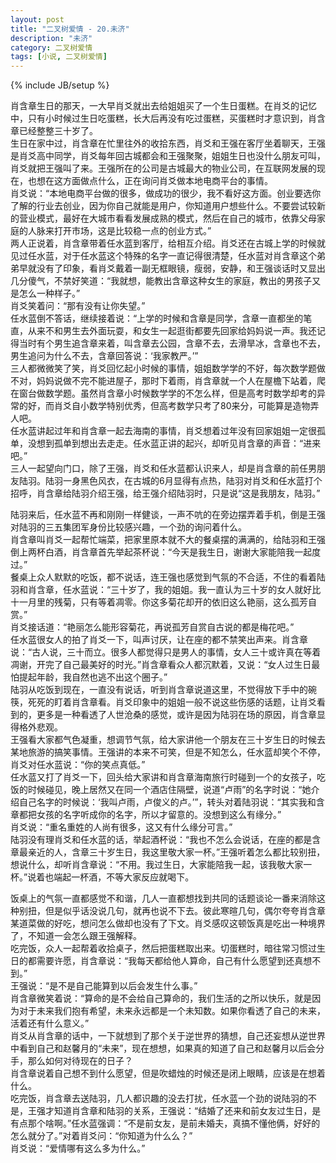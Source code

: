 ```yaml
---
layout: post
title: "二叉树爱情 - 20.未济"
description: "未济"
category: 二叉树爱情
tags: [小说, 二叉树爱情]
---
```

{% include JB/setup %}

肖含章生日的那天，一大早肖爻就出去给姐姐买了一个生日蛋糕。在肖爻的记忆中，只有小时候过生日吃蛋糕，长大后再没有吃过蛋糕，买蛋糕时才意识到，肖含章已经整整三十岁了。  
生日在家中过，肖含章在忙里往外的收拾东西，肖爻和王强在客厅坐着聊天，王强是肖爻高中同学，肖爻每年回古城都会和王强聚聚，姐姐生日也没什么朋友可叫，肖爻就把王强叫了来。王强所在的公司是古城最大的物业公司，在互联网发展的现在，也想在这方面做点什么，正在询问肖爻做本地电商平台的事情。  
肖爻说：“本地电商平台做的很多，做成功的很少，我不看好这方面。创业要选你了解的行业去创业，因为你自己就能是用户，你知道用户想些什么。不要尝试较新的营业模式，最好在大城市看看发展成熟的模式，然后在自己的城市，依靠父母家庭的人脉来打开市场，这是比较稳一点的创业方式。”  
两人正说着，肖含章带着任水蓝到客厅，给相互介绍。肖爻还在古城上学的时候就见过任水蓝，对于任水蓝这个特殊的名字一直记得很清楚，任水蓝对肖含章这个弟弟早就没有了印象，看肖爻戴着一副无框眼镜，瘦弱，安静，和王强谈话时又显出几分傻气，不禁好笑道：“我就想，能教出含章这种女生的家庭，教出的男孩子又是怎么一种样子。”  
肖爻笑着问：“那有没有让你失望。”  
任水蓝倒不答话，继续接着说：“上学的时候和含章是同学，含章一直都坐的笔直，从来不和男生去外面玩耍，和女生一起逛街都要先回家给妈妈说一声。我还记得当时有个男生追含章来着，叫含章去公园，含章不去，去滑旱冰，含章也不去，男生追问为什么不去，含章回答说：‘我家教严。’”  
三人都微微笑了笑，肖爻回忆起小时候的事情，姐姐数学学的不好，每次数学题做不对，妈妈说做不完不能进屋子，那时下着雨，肖含章就一个人在屋檐下站着，爬在窗台做数学题。虽然肖含章小时候数学学的不怎么样，但是高考时数学却考的异常的好，而肖爻自小数学特别优秀，但高考数学只考了80来分，可能算是造物弄人吧。  
任水蓝讲起过年和肖含章一起去海南的事情，肖爻想着过年没有回家姐姐一定很孤单，没想到孤单到想出去走走。任水蓝正讲的起兴，却听见肖含章的声音：“进来吧。”  
三人一起望向门口，除了王强，肖爻和任水蓝都认识来人，却是肖含章的前任男朋友陆羽。陆羽一身黑色风衣，在古城的6月显得有点热，陆羽对肖爻和任水蓝打个招呼，肖含章给陆羽介绍王强，给王强介绍陆羽时，只是说“这是我朋友，陆羽。”  
  
陆羽来后，任水蓝不再和刚刚一样健谈，一声不吭的在旁边摆弄着手机，倒是王强对陆羽的三五集团军身份比较感兴趣，一个劲的询问着什么。  
肖含章叫肖爻一起帮忙端菜，把家里原本就不大的餐桌摆的满满的，给陆羽和王强倒上两杯白酒，肖含章首先举起茶杯说：“今天是我生日，谢谢大家能陪我一起度过。”  
餐桌上众人默默的吃饭，都不说话，连王强也感觉到气氛的不合适，不住的看着陆羽和肖含章，任水蓝说：“三十岁了，我的姐姐。我一直认为三十岁的女人就好比十一月里的残菊，只有等着凋零。你这多菊花却开的依旧这么艳丽，这么孤芳自赏。”  
肖爻接话道：“艳丽怎么能形容菊花，再说孤芳自赏自古说的都是梅花吧。”  
任水蓝很女人的拍了肖爻一下，叫声讨厌，让在座的都不禁笑出声来。肖含章说：“古人说，三十而立。很多人都觉得只是男人的事情，女人三十或许真在等着凋谢，开完了自己最美好的时光。”肖含章看众人都沉默着，又说：“女人过生日最怕提起年龄，我自然也逃不出这个圈子。”  
陆羽从吃饭到现在，一直没有说话，听到肖含章说道这里，不觉得放下手中的碗筷，死死的盯着肖含章看。肖爻印象中的姐姐一般不说这些伤感的话题，让肖爻看到的，更多是一种看透了人世沧桑的感觉，或许是因为陆羽在场的原因，肖含章显得格外悲观。  
王强看大家都气色凝重，想调节气氛，给大家讲他一个朋友在三十岁生日的时候去某地旅游的搞笑事情。王强讲的本来不可笑，但是不知怎么，任水蓝却笑个不停，肖爻对任水蓝说：“你的笑点真低。”  
任水蓝又打了肖爻一下，回头给大家讲和肖含章海南旅行时碰到一个的女孩子，吃饭的时候碰见，晚上居然又在同一个酒店住隔壁，说道“卢雨”的名字时说：“她介绍自己名字的时候说：‘我叫卢雨，卢俊义的卢。’”，转头对着陆羽说：“其实我和含章都把女孩的名字听成你的名字，所以才留意的。没想到这么有缘分。”  
肖爻说：“重名重姓的人尚有很多，这又有什么缘分可言。”  
陆羽没有理肖爻和任水蓝的话，举起酒杯说：“我也不怎么会说话，在座的都是含章最亲近的人，含章三十岁生日，我这里敬大家一杯。”王强听着怎么都比较别扭，想说什么，却听肖含章说：“不用。我过生日，大家能陪我一起，该我敬大家一杯。”说着也端起一杯酒，不等大家反应就喝下。  
  
饭桌上的气氛一直都感觉不和谐，几人一直都想找到共同的话题谈论一番来消除这种别扭，但是似乎话没说几句，就再也说不下去。彼此寒暄几句，偶尔夸夸肖含章某道菜做的好吃，想问怎么做却也没有了下文。肖爻感叹这顿饭真是吃出一种境界了，不知道一会怎么跟王强解释。  
吃完饭，众人一起帮着收拾桌子，然后把蛋糕取出来。切蛋糕时，暗往常习惯过生日的都需要许愿，肖含章说：“我每天都给他人算命，自己有什么愿望到还真想不到。”  
王强说：“是不是自己能算到以后会发生什么事。”  
肖含章微笑着说：“算命的是不会给自己算命的，我们生活的之所以快乐，就是因为对于未来我们抱有希望，未来永远都是一个未知数。如果你看透了自己的未来，活着还有什么意义。”  
肖爻从肖含章的话中，一下就想到了那个关于逆世界的猜想，自己还妄想从逆世界中看到自己和赵馨月的“未来”，现在想想，如果真的知道了自己和赵馨月以后会分手，那么如何对待现在的日子？  
肖含章说着自己想不到什么愿望，但是吹蜡烛的时候还是闭上眼睛，应该是在想着什么。  
吃完饭，肖含章去送陆羽，几人都识趣的没去打扰，任水蓝一个劲的说陆羽的不是，王强才知道肖含章和陆羽的关系，王强说：“结婚了还来和前女友过生日，是有点那个啥啊。”任水蓝强调：“不是前女友，是前未婚夫，真搞不懂他俩，好好的怎么就分了。”对着肖爻问：“你知道为什么么？”  
肖爻说：“爱情哪有这么多为什么。”  
